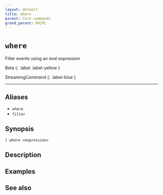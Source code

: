 ```yaml
---
layout: default
title: where
parent: Core commands
grand_parent: M42PL
---
```


# `where`

Filter events using an eval expression

Beta
{: .label .label-yellow }

StreamingCommand
{: .label-blue }

---



## Aliases

* `where`
* `filter`


## Synopsis

```shell
| where <expression>
```


## Description

## Examples

## See also

